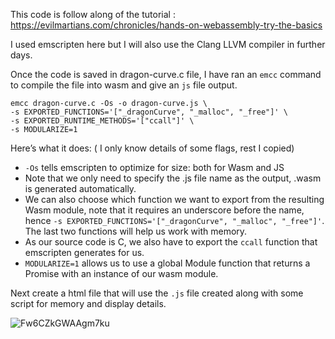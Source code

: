 This code is follow along of the tutorial : https://evilmartians.com/chronicles/hands-on-webassembly-try-the-basics

I used emscripten here but I will also use the Clang LLVM compiler in further days. 

Once the code is saved in dragon-curve.c file, I have ran an `emcc` command to compile the file into wasm and give an `js` file output. 

```
emcc dragon-curve.c -Os -o dragon-curve.js \
-s EXPORTED_FUNCTIONS='["_dragonCurve", "_malloc", "_free"]' \
-s EXPORTED_RUNTIME_METHODS='["ccall"]' \
-s MODULARIZE=1
```

Here’s what it does: ( I only know details of some flags, rest I copied)

- `-Os` tells emscripten to optimize for size: both for Wasm and JS
- Note that we only need to specify the .js file name as the output, .wasm is generated automatically.
- We can also choose which function we want to export from the resulting Wasm module, note that it requires an underscore before the name, hence `-s EXPORTED_FUNCTIONS='["_dragonCurve", "_malloc", "_free"]'`. The last two functions will help us work with memory.
- As our source code is C, we also have to export the `ccall` function that emscripten generates for us.
- `MODULARIZE=1` allows us to use a global Module function that returns a Promise with an instance of our wasm module.

Next create a html file that will use the `.js` file created along with some script for memory and display details.

![Fw6CZkGWAAgm7ku](https://github.com/karnatisrinivas/lets-wasm/assets/52213014/b92b4592-eb7e-40d8-8b1f-beadabd7f25b)
